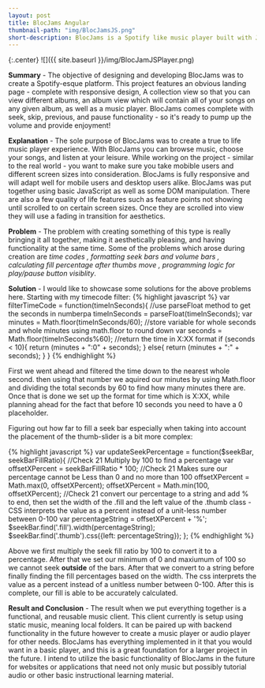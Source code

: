 ```yaml
---
layout: post
title: BlocJams Angular
thumbnail-path: "img/BlocJamsJS.png"
short-description: BlocJams is a Spotify like music player built with JavaScript!
---
```

{:.center}
![]({{ site.baseurl }}/img/BlocJamJSPlayer.png)

**Summary** - 
The objective of designing and developing BlocJams was to create a Spotify-esque platform.  This project features an obvious landing page - complete with responsive design, A collection view so that you can view different albums, an album view which will contain all of your songs on any given album, as well as a music player.  BlocJams comes complete with seek, skip, previous, and pause functionality - so it's ready to pump up the volume and provide enjoyment!




**Explanation** - 
The sole purpose of BlocJams was to create a true to life music player experience.  With BlocJams you can browse music, choose your songs, and listen at your leisure.  While working on the project - similar to the real world - you want to make sure you take mobible users and different screen sizes into consideration.  BlocJams is fully responsive and will adapt well for mobile users and desktop users alike.  BlocJams was put together using basic JavaScript as well as some DOM manipulation.  There are also a few quality of life features such as feature points not showing until scrolled to on certain screen sizes.  Once they are scrolled into view they will use a fading in transition for aesthetics.  




**Problem** -
The problem with creating something of this type is really bringing it all together, making it aesthetically pleasing, and having functionality at the same time.  Some of the problems which arose during creation are *time codes , formatting seek bars and volume bars ,  calculating fill percentage after thumbs move , programming logic for play/pause button visiblity*.




**Solution** - 
I would like to showcase some solutions for the above problems here.  Starting with my timecode filter: 
{% highlight javascript %}
var filterTimeCode = function(timeInSeconds){
  //use parseFloat method to get the seconds in numberpa
  timeInSeconds = parseFloat(timeInSeconds);
  var minutes = Math.floor(timeInSeconds/60);
  //store variable for whole seconds and whole minutes using math.floor to round down
  var seconds = Math.floor(timeInSeconds%60);
  //return the time in X:XX format
  if (seconds < 10){
    return (minutes + ":0" + seconds);
  }
  else{
  return (minutes + ":" + seconds);
  }
}
{% endhighlight %}

First we went ahead and filtered the time down to the nearest whole second. then using that number we aquired our minutes by using Math.floor and dividing the total seconds by 60 to find how many minutes there are.  Once that is done we set up the format for time which is X:XX, while planning ahead for the fact that before 10 seconds you need to have a 0 placeholder.

Figuring out how far to fill a seek bar especially when taking into account the placement of the thumb-slider is a bit more complex:

{% highlight javascript %}
var updateSeekPercentage = function($seekBar, seekBarFillRatio){
  //Check 21 Multiply by 100 to find a percentage
  var offsetXPercent = seekBarFillRatio * 100;
  //Check 21 Makes sure our percentage cannot be Less than 0 and no more than 100
  offsetXPercent = Math.max(0, offsetXPercent);
  offsetXPercent = Math.min(100, offsetXPercent);
  //Check 21 convert our percentage to a string and add % to end, then set the width of the .fill and the left value of the .thumb class - CSS interprets the value as a percent instead of a unit-less number between 0-100
  var percentageString = offsetXPercent + '%';
  $seekBar.find('.fill').width(percentageString);
  $seekBar.find('.thumb').css({left: percentageString});
};
{% endhighlight %}

Above we first multiply the seek fill ratio by 100 to convert it to a percentage.  After that we set our minimum of 0 and maxiumum of 100 so we cannot seek **outside** of the bars.  After that we convert to a string before finally finding the fill percentages based on the width.  The css interprets the value as a percent instead of a unitless number between 0-100.  After this is complete, our fill is able to be accurately calculated.



**Result and Conclusion** -
The result when we put everything together is a functional, and reusable music client.  This client currently is setup using static music, meaning local folders.  It can be paired up with backend functionality in the future however to create a music player or audio player for other needs.  BlocJams has everything implemented in it that you would want in a basic player, and this is a great foundation for a larger project in the future.  I intend to utilize the basic functionality of BlocJams in the future for websites or applications that need not only music but possibly tutorial audio or other basic instructional learning material.
